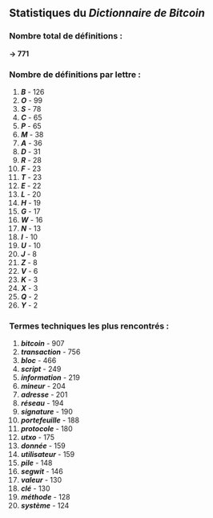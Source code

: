 ## Statistiques du *Dictionnaire de Bitcoin*

### Nombre total de définitions : 
**-> 771**

### Nombre de définitions par lettre :
1. ***B*** - 126
2. ***O*** - 99
3. ***S*** - 78
4. ***C*** - 65
5. ***P*** - 65
6. ***M*** - 38
7. ***A*** - 36
8. ***D*** - 31
9. ***R*** - 28
10. ***F*** - 23
11. ***T*** - 23
12. ***E*** - 22
13. ***L*** - 20
14. ***H*** - 19
15. ***G*** - 17
16. ***W*** - 16
17. ***N*** - 13
18. ***I*** - 10
19. ***U*** - 10
20. ***J*** - 8
21. ***Z*** - 8
22. ***V*** - 6
23. ***K*** - 3
24. ***X*** - 3
25. ***Q*** - 2
26. ***Y*** - 2

### Termes techniques les plus rencontrés :
1. ***bitcoin*** - 907
2. ***transaction*** - 756
3. ***bloc*** - 466
4. ***script*** - 249
5. ***information*** - 219
6. ***mineur*** - 204
7. ***adresse*** - 201
8. ***réseau*** - 194
9. ***signature*** - 190
10. ***portefeuille*** - 188
11. ***protocole*** - 180
12. ***utxo*** - 175
13. ***donnée*** - 159
14. ***utilisateur*** - 159
15. ***pile*** - 148
16. ***segwit*** - 146
17. ***valeur*** - 130
18. ***clé*** - 130
19. ***méthode*** - 128
20. ***système*** - 124
